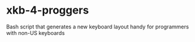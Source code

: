 # xkb-4-proggers
Bash script that generates a new keyboard layout handy for programmers with non-US keyboards
